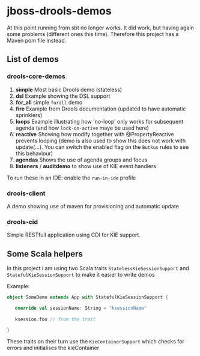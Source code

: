 # jboss-drools-demos

At this point running from sbt no longer works.
 It did work, but having again some problems (different ones this time). Therefore this project has a Maven pom file instead.

## List of demos

### drools-core-demos
 1. **simple** Most basic Drools demo (stateless) 
 2. **dsl** Example showing the DSL support
 2. **for_all** simple `forall` demo
 3. **fire** Example from Drools documentation (updated to have automatic sprinklers)
 5. **loops** Example illustrating how 'no-loop' only works for subsequent agenda
  (and how `lock-on-active` maye be used here)
 4. **reactive** Showing how modify together with @PropertyReactive prevents looping 
 (demo is also used to show this does not work with update(...). You can
  switch the enabled flag on the `Butkus` rules to see this behaviour)  
 5. **agendas** Shows the use of agenda groups and focus  
 6. **listeners** / **auditdemo** to show use of KIE event handlers

To run these in an IDE: enable the `run-in-ide` profile

### drools-client

A demo showing use of maven for provisioning and automatic update

### drools-cid

Simple RESTfull application using CDI for KIE support.


## Some Scala helpers

In this project i am using two Scala traits `StatelessKieSessionSupport`
and `StatefulKieSessionSupport` to make it easier to write demos

Example:

```scala
object SomeDemo extends App with StatefulKieSessionSupport {

   override val sessionName: String = "ksessionName"
   
   ksession.foo // from the trait

}
```

These traits on their turn use the `KieContainerSupport` which checks for errors and 
initialises the kieContainer
